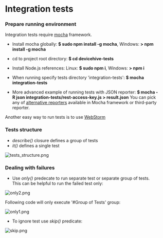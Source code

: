 # Integration tests #

### Prepare running environment ###

Integration tests require [mocha](http://mochajs.org/) framework.

* Install mocha globally: **$ sudo npm install -g mocha**, Windows: **\> npm install -g mocha**

* cd to project root directory: **$ cd devicehive-tests**

* Install Node.js references: Linux: **$ sudo npm i**, Windows: **\> npm i**

* When running specify tests directory 'integration-tests': **$ mocha integration-tests**

* More advanced example of running tests with JSON reporter: **$ mocha -R json integration-tests/rest-access-key.js > result.json**
You can pick any of [alternative reporters](http://mochajs.org/#reporters) available in Mocha framework or third-party reporter.

Another easy way to run tests is to use [WebStorm](https://www.youtube.com/watch?v=4mKiGkokyx8)

### Tests structure ###

* *describe()* closure defines a group of tests
* *it()* defines a single test

![tests_structure.png](https://bitbucket.org/repo/M6o9ee/images/465540167-tests_structure.png)

### Dealing with failures ###

* Use *only()* predecate to run separate test or separate group of tests. This can be helpful to run the failed test only:

![only2.png](https://bitbucket.org/repo/M6o9ee/images/2871072169-only2.png)

Following code will only execute '#Group of Tests' group:

![only1.png](https://bitbucket.org/repo/M6o9ee/images/3914931187-only1.png)

* To ignore test use *skip()* predicate:

![skip.png](https://bitbucket.org/repo/M6o9ee/images/1689287093-skip.png)